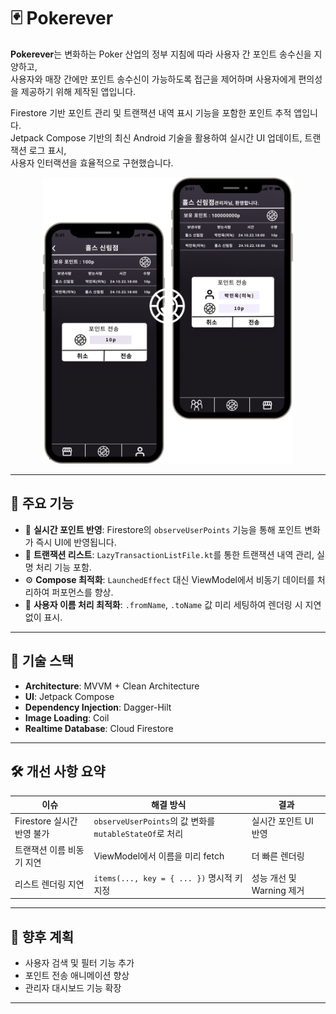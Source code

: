 # 🃏 Pokerever

**Pokerever**는 변화하는 Poker 산업의 정부 지침에 따라 사용자 간 포인트 송수신을 지양하고,  
사용자와 매장 간에만 포인트 송수신이 가능하도록 접근을 제어하며 사용자에게 편의성을 제공하기 위해 제작된 앱입니다.  

Firestore 기반 포인트 관리 및 트랜잭션 내역 표시 기능을 포함한 포인트 추적 앱입니다.  
Jetpack Compose 기반의 최신 Android 기술을 활용하여 실시간 UI 업데이트, 트랜잭션 로그 표시,  
사용자 인터랙션을 효율적으로 구현했습니다.
<p align="center">
  <img src="https://github.com/mandoofu/Pokerever/blob/main/assets/mainimg.png?raw=true" alt="Pokerever UI Preview" width="400"/>
</p>

---

## 📱 주요 기능

- 🔄 **실시간 포인트 반영**: Firestore의 `observeUserPoints` 기능을 통해 포인트 변화가 즉시 UI에 반영됩니다.
- 🧾 **트랜잭션 리스트**: `LazyTransactionListFile.kt`를 통한 트랜잭션 내역 관리, 실명 처리 기능 포함.
- ⚙️ **Compose 최적화**: `LaunchedEffect` 대신 ViewModel에서 비동기 데이터를 처리하여 퍼포먼스를 향상.
- 🧠 **사용자 이름 처리 최적화**: `.fromName`, `.toName` 값 미리 세팅하여 렌더링 시 지연 없이 표시.

---

## 🧱 기술 스택

- **Architecture**: MVVM + Clean Architecture
- **UI**: Jetpack Compose
- **Dependency Injection**: Dagger-Hilt
- **Image Loading**: Coil
- **Realtime Database**: Cloud Firestore

---

## 🛠️ 개선 사항 요약

| 이슈 | 해결 방식 | 결과 |
|------|-----------|------|
| Firestore 실시간 반영 불가 | `observeUserPoints`의 값 변화를 `mutableStateOf`로 처리 | 실시간 포인트 UI 반영 |
| 트랜잭션 이름 비동기 지연 | ViewModel에서 이름을 미리 fetch | 더 빠른 렌더링 |
| 리스트 렌더링 지연 | `items(..., key = { ... })` 명시적 키 지정 | 성능 개선 및 Warning 제거 |

---

## 🚀 향후 계획

- 사용자 검색 및 필터 기능 추가
- 포인트 전송 애니메이션 향상
- 관리자 대시보드 기능 확장

---

